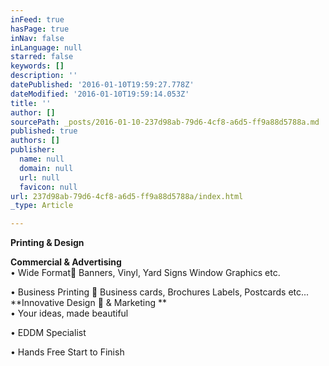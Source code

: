 ```yaml
---
inFeed: true
hasPage: true
inNav: false
inLanguage: null
starred: false
keywords: []
description: ''
datePublished: '2016-01-10T19:59:27.778Z'
dateModified: '2016-01-10T19:59:14.053Z'
title: ''
author: []
sourcePath: _posts/2016-01-10-237d98ab-79d6-4cf8-a6d5-ff9a88d5788a.md
published: true
authors: []
publisher:
  name: null
  domain: null
  url: null
  favicon: null
url: 237d98ab-79d6-4cf8-a6d5-ff9a88d5788a/index.html
_type: Article

---
```

**Printing & Design**

**Commercial & Advertising**  
• Wide Format Banners, Vinyl, Yard Signs
Window Graphics etc.
  
• Business Printing  Business cards, Brochures
Labels, Postcards etc...
**Innovative Design  & Marketing
**  
• Your ideas, made beautiful
  
• EDDM Specialist
  
• Hands Free Start to Finish